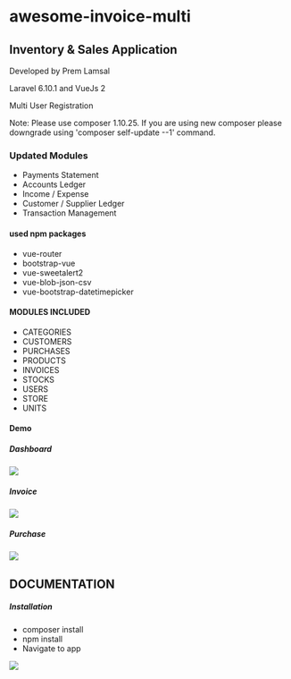 <h1>awesome-invoice-multi</h1>
<h2>Inventory & Sales Application</h2>
<p>Developed by Prem Lamsal</p>
<p>Laravel 6.10.1 and VueJs 2</p>
<p>Multi User Registration</p>
<p>Note: Please use composer 1.10.25. If you are using new composer please downgrade using 'composer self-update --1' command. </p>

<h3>Updated Modules</h3>
<ul>
<li>Payments Statement</li>
<li>Accounts Ledger</li>
<li>Income / Expense </li>
<li>Customer / Supplier Ledger</li>
<li>Transaction Management</li>
</ul>

<h4>used npm packages</h4>
<ul>
	<li>vue-router</li>
	<li>bootstrap-vue</li>
	<li>vue-sweetalert2</li>
	<li>vue-blob-json-csv</li>
	<li>vue-bootstrap-datetimepicker</li>
</ul>

<h4>MODULES INCLUDED</h4>
<ul>
	<li>CATEGORIES</li>
	<li>CUSTOMERS</li>
	<li>PURCHASES</li>
	<li>PRODUCTS</li>
	<li>INVOICES</li>
	<li>STOCKS</li>
	<li>USERS</li>
	<li>STORE</li>
	<li>UNITS</li>
</ul>
<h4>Demo</h4>
<h5>Dashboard</h5>
<img src="https://premlamsal.github.io/projects/awesome-invoice/images/demos/one.png">
<h5>Invoice</h5>
<img src="https://premlamsal.github.io/projects/awesome-invoice/images/demos/two.PNG">
<h5>Purchase</h5>
<img src="https://premlamsal.github.io/projects/awesome-invoice/images/demos/three.PNG">

<h2>DOCUMENTATION</h2>
<h5>Installation</h5>
<ul>
	<li>composer install</li>
	<li>npm install</li>
	<li>Navigate to app</li>
</ul>
<p>
<a href="https://www.buymeacoffee.com/premlamsal">
<img src="https://www.buymeacoffee.com/assets/img/guidelines/download-assets-sm-2.svg"/>
</a>
</p>
